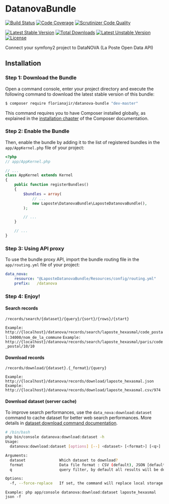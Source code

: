 # DatanovaBundle

[![Build Status](https://travis-ci.org/florianajir/datanova-bundle.svg?branch=master)](https://travis-ci.org/florianajir/datanova-bundle) [![Code Coverage](https://scrutinizer-ci.com/g/florianajir/datanova-bundle/badges/coverage.png?b=master)](https://scrutinizer-ci.com/g/florianajir/datanova-bundle/?branch=master) [![Scrutinizer Code Quality](https://scrutinizer-ci.com/g/florianajir/datanova-bundle/badges/quality-score.png?b=master)](https://scrutinizer-ci.com/g/florianajir/datanova-bundle/?branch=master)

[![Latest Stable Version](https://poser.pugx.org/florianajir/datanova-bundle/v/stable)](https://packagist.org/packages/florianajir/datanova-bundle) [![Total Downloads](https://poser.pugx.org/florianajir/datanova-bundle/downloads)](https://packagist.org/packages/florianajir/datanova-bundle) [![Latest Unstable Version](https://poser.pugx.org/florianajir/datanova-bundle/v/unstable)](https://packagist.org/packages/florianajir/datanova-bundle) [![License](https://poser.pugx.org/florianajir/datanova-bundle/license)](https://packagist.org/packages/florianajir/datanova-bundle)

Connect your symfony2 project to DataNOVA (La Poste Open Data API)

## Installation


### Step 1: Download the Bundle

Open a command console, enter your project directory and execute the
following command to download the latest stable version of this bundle:

```bash
$ composer require florianajir/datanova-bundle "dev-master"
```

This command requires you to have Composer installed globally, as explained
in the [installation chapter](https://getcomposer.org/doc/00-intro.md)
of the Composer documentation.

### Step 2: Enable the Bundle

Then, enable the bundle by adding it to the list of registered bundles
in the `app/AppKernel.php` file of your project:

```php
<?php
// app/AppKernel.php

// ...
class AppKernel extends Kernel
{
    public function registerBundles()
    {
        $bundles = array(
            // ...
            new Laposte\DatanovaBundle\LaposteDatanovaBundle(),
        );

        // ...
    }

    // ...
}
```

### Step 3: Using API proxy

To use the bundle proxy API, import the bundle routing file 
in the `app/routing.yml` file of your project:

```yml
data_nova:
    resource: "@LaposteDatanovaBundle/Resources/config/routing.yml"
    prefix:   /datanova
```

### Step 4: Enjoy!

#### Search records

```
/records/search/{dataset}/{query}/{sort}/{rows}/{start} 
```

` Example: http://{localhost}/datanova/records/search/laposte_hexasmal/code_postal:34000/nom_de_la_commune `
` Example: http://{localhost}/datanova/records/search/laposte_hexasmal/paris/code_postal/10/10 `

#### Download records

```
/records/download/{dataset}.{_format}/{query} 
```

` Example: http://{localhost}/datanova/records/download/laposte_hexasmal.json `
` Example: http://{localhost}/datanova/records/download/laposte_hexasmal.csv/974 `


#### Download dataset (server cache)

To improve search performances, use the `data_nova:download:dataset` command to cache dataset for better web search performances. More details in [dataset download command documentation](Resources/dataset/README.md).

```bash
# /bin/bash
php bin/console datanova:download:dataset -h
Usage:
  datanova:download:dataset [options] [--] <dataset> [<format>] [<q>]

Arguments:
  dataset               Which dataset to download?
  format                Data file format : CSV (default), JSON [default: "CSV"]
  q                     query filter, by default all results will be download

Options:
  -f, --force-replace   If set, the command will replace local storage
```

`Example: php app/console datanova:download:dataset laposte_hexasmal json -f`